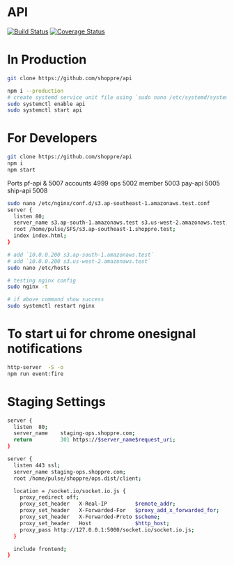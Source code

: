 # API

[![Build Status](https://drone.shoppre.com/api/badges/shoppre/api/status.svg)](https://drone.shoppre.com/shoppre/api) [![Coverage Status](https://coveralls.io/repos/github/shoppre/api/badge.svg?t=3LfehZ)](https://coveralls.io/github/shoppre/api)
# In Production
```sh
git clone https://github.com/shoppre/api

npm i --production
# create systemd service unit file using `sudo nano /etc/systemd/system/api.service`
sudo systemctl enable api
sudo systemctl start api
```

# For Developers

```sh
git clone https://github.com/shoppre/api
npm i
npm start
```

Ports
pf-api & 5007
accounts 4999
ops 5002
member 5003
pay-api 5005
ship-api 5008

```bash
sudo nano /etc/nginx/conf.d/s3.ap-southeast-1.amazonaws.test.conf
server {
  listen 80;
  server_name s3.ap-south-1.amazonaws.test s3.us-west-2.amazonaws.test;
  root /home/pulse/SFS/s3.ap-southeast-1.shoppre.test;
  index index.html;
}

# add `10.0.0.200 s3.ap-south-1.amazonaws.test`
# add `10.0.0.200 s3.us-west-2.amazonaws.test`
sudo nano /etc/hosts

# testing nginx config
sudo nginx -t

# if above command show success
sudo systemctl restart nginx 
```

# To start ui for chrome onesignal notifications

```sh
http-server  -S -o
npm run event:fire
```
# Staging Settings
```bash
server {
  listen  80;
  server_name    staging-ops.shoppre.com;
  return         301 https://$server_name$request_uri;
}

server {
  listen 443 ssl;
  server_name staging-ops.shoppre.com;
  root /home/pulse/shoppre/ops.dist/client;

  location = /socket.io/socket.io.js {
    proxy_redirect off;
    proxy_set_header   X-Real-IP         $remote_addr;
    proxy_set_header   X-Forwarded-For   $proxy_add_x_forwarded_for;
    proxy_set_header   X-Forwarded-Proto $scheme;
    proxy_set_header   Host              $http_host;
    proxy_pass http://127.0.0.1:5000/socket.io/socket.io.js;
  }

  include frontend;
}


```
